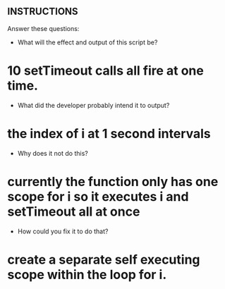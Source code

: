 ## INSTRUCTIONS

Answer these questions:

- What will the effect and output of this script be?
# 10 setTimeout calls all fire at one time.

- What did the developer probably intend it to output?
# the index of i at 1 second intervals

- Why does it not do this?
# currently the function only has one scope for i so it executes i and setTimeout all at once

- How could you fix it to do that?
# create a separate self executing scope within the loop for i.